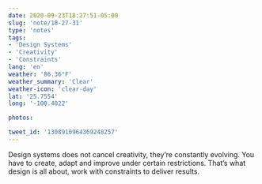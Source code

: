 ```yaml
---
date: 2020-09-23T18:27:51-05:00
slug: 'note/18-27-31'
type: 'notes'
tags:
- 'Design Systems'
- 'Creativity'
- 'Constraints'
lang: 'en'
weather: '86.36°F'
weather_summary: 'Clear'
weather-icon: 'clear-day'
lat: '25.7554'
long: '-100.4022'

photos:

tweet_id: '1308910964369248257'
---
```

Design systems does not cancel creativity, they’re constantly evolving. You have to create, adapt and improve under certain restrictions. That’s what design is all about, work with constraints to deliver results.
  